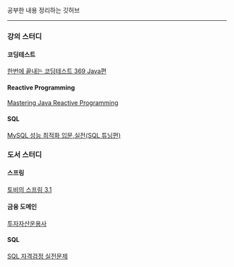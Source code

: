 
공부한 내용 정리하는 깃허브

---------

### 강의 스터디
#### 코딩테스트
[한번에 끝내는 코딩테스트 369 Java편](https://github.com/juyeon-y/Obsidian_Home/blob/main/%EA%B0%95%EC%9D%98%20%EC%8A%A4%ED%84%B0%EB%94%94/%ED%95%9C%EB%B2%88%EC%97%90%20%EB%81%9D%EB%82%B4%EB%8A%94%20%EC%BD%94%EB%94%A9%ED%85%8C%EC%8A%A4%ED%8A%B8%20369%20Java%ED%8E%B8/Index/%ED%95%9C%EB%B2%88%EC%97%90%20%EB%81%9D%EB%82%B4%EB%8A%94%20%EC%BD%94%EB%94%A9%ED%85%8C%EC%8A%A4%ED%8A%B8%20369%20Java%ED%8E%B8.md)
#### Reactive Programming
[Mastering Java Reactive Programming](https://github.com/juyeon-y/Obsidian_Home/blob/main/%EA%B0%95%EC%9D%98%20%EC%8A%A4%ED%84%B0%EB%94%94/Reactive%20Programming/Mastering%20Java%20Reactive%20Programming/Index/Mastering%20Java%20Reactive%20Programming.md)
#### SQL
[MySQL 성능 최적화 입문,실전(SQL 튜닝편)](https://github.com/juyeon-y/Obsidian_Home/blob/main/%EA%B0%95%EC%9D%98%20%EC%8A%A4%ED%84%B0%EB%94%94/SQL/MySQL%20%EC%84%B1%EB%8A%A5%20%EC%B5%9C%EC%A0%81%ED%99%94%20%EC%9E%85%EB%AC%B8%2C%EC%8B%A4%EC%A0%84(SQL%20%ED%8A%9C%EB%8B%9D%ED%8E%B8)/Index/MySQL%20%EC%84%B1%EB%8A%A5%20%EC%B5%9C%EC%A0%81%ED%99%94%20%EC%9E%85%EB%AC%B8%2C%EC%8B%A4%EC%A0%84(SQL%20%ED%8A%9C%EB%8B%9D%ED%8E%B8).md)

### 도서 스터디
#### 스프링
[토비의 스프링 3.1](https://github.com/juyeon-y/Obsidian_Home/blob/main/%EB%8F%84%EC%84%9C%20%EC%8A%A4%ED%84%B0%EB%94%94/%ED%86%A0%EB%B9%84%EC%9D%98%20%EC%8A%A4%ED%94%84%EB%A7%81%203.1/Index/%ED%86%A0%EB%B9%84%EC%9D%98%20%EC%8A%A4%ED%94%84%EB%A7%81%203.1.md)
#### 금융 도메인
[투자자산운용사](https://github.com/juyeon-y/Obsidian_Home/blob/main/%EB%8F%84%EC%84%9C%20%EC%8A%A4%ED%84%B0%EB%94%94/%ED%95%B4%EC%BB%A4%EC%8A%A4%20%ED%88%AC%EC%9E%90%EC%9E%90%EC%82%B0%EC%9A%B4%EC%9A%A9%EC%82%AC/Index/%ED%95%B4%EC%BB%A4%EC%8A%A4%20%ED%88%AC%EC%9E%90%EC%9E%90%EC%82%B0%EC%9A%B4%EC%9A%A9%EC%82%AC.md)
#### SQL
[SQL 자격검정 실전문제](https://github.com/juyeon-y/Obsidian_Home/blob/main/%EB%8F%84%EC%84%9C%20%EC%8A%A4%ED%84%B0%EB%94%94/SQL%20%EC%9E%90%EA%B2%A9%EA%B2%80%EC%A0%95%20%EC%8B%A4%EC%A0%84%EB%AC%B8%EC%A0%9C/Index/SQL%20%EC%9E%90%EA%B2%A9%EA%B2%80%EC%A0%95%20%EC%8B%A4%EC%A0%84%EB%AC%B8%EC%A0%9C.md)